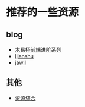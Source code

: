 # 推荐的一些资源

## blog

* [木易杨前端进阶系列](https://github.com/yygmind/blog)
* [ljianshu](https://github.com/ljianshu/Blog)
* [jawil](https://github.com/jawil/blog)

## 其他

* [资源综合](https://github.com/nicejade/Front-end-tutorial)